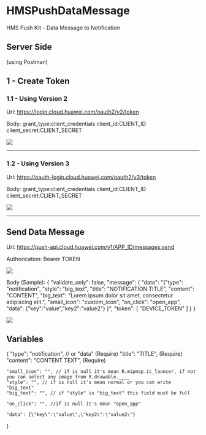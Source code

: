 # HMSPushDataMessage
HMS Push Kit - Data Message to Notification

## Server Side
(using Postman)


## 1 - Create Token

### 1.1 - Using Version 2

Url: 
https://login.cloud.huawei.com/oauth2/v2/token

Body:
grant_type:client_credentials
client_id:CLIENT_ID
client_secret:CLIENT_SECRET

<img src="https://www.yuklio.com/f/qk7dg-create_token_v2.png">

------------------------------------------


### 1.2 - Using Version 3

Url: 
https://oauth-login.cloud.huawei.com/oauth2/v3/token

Body:
grant_type:client_credentials
client_id:CLIENT_ID
client_secret:CLIENT_SECRET

<img src="https://www.yuklio.com/f/KaUCn-create_token_v3.png">

------------------------------------------

## Send Data Message

Url:
https://push-api.cloud.huawei.com/v1/APP_ID/messages:send

Authorication:
Bearer TOKEN

<img src="https://www.yuklio.com/f/mNQMe-send_data_auth_2.png">


Body (Sample):
{
    "validate_only": false,
    "message": {
        "data": "{\"type\": \"notification\", \"style\": \"big_text\", \"title\": \"NOTIFICATION TITLE\", \"content\": \"CONTENT\", \"big_text\": \"Lorem ipsum dolor sit amet, consectetur adipiscing elit.\", \"small_icon\": \"custom_icon\",  \"on_click\": \"open_app\", \"data\": {\"key\":\"value\",\"key2\":\"value2\"} }",
        "token": [
            "DEVICE_TOKEN"
        ]
    }
}


<img src="https://www.yuklio.com/f/6diTM-send_data_message.png">



## Variables

{
    "type": "notification", // or "data" (Require)
    "title": "TITLE", (Require)
    "content": "CONTENT TEXT", (Require)

    "small_icon": "", // if is null it's mean R.mipmap.ic_launcer, if not you can select any image from R.drawable.____ 
    "style": "", // if is null it's mean normal or you can write "big_text"
    "big_text": "", // if "style" is "big_text" this field must be full
    
    "on_click": "", //if is null it's mean "open_app"

    "data": {\"key\":\"value\",\"key2\":\"value2\"}
}


